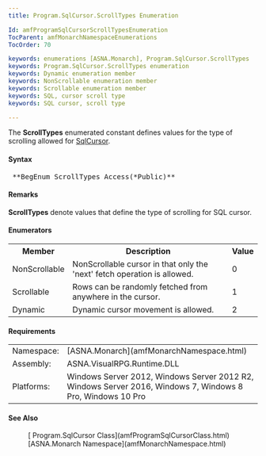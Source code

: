 ```yaml
---
title: Program.SqlCursor.ScrollTypes Enumeration

Id: amfProgramSqlCursorScrollTypesEnumeration
TocParent: amfMonarchNamespaceEnumerations
TocOrder: 70

keywords: enumerations [ASNA.Monarch], Program.SqlCursor.ScrollTypes
keywords: Program.SqlCursor.ScrollTypes enumeration
keywords: Dynamic enumeration member
keywords: NonScrollable enumeration member
keywords: Scrollable enumeration member
keywords: SQL, cursor scroll type
keywords: SQL cursor, scroll type

---
```


The **ScrollTypes** enumerated constant defines values for the type of scrolling allowed for [ SqlCursor](amfProgramSqlCursorClass.html).

#### Syntax
<pre class="syntax"> **BegEnum ScrollTypes Access(*Public)**       </pre>

#### Remarks
**ScrollTypes** denote values that define the type of scrolling for SQL cursor.
<!--mine -->

#### Enumerators
<table class="mytable" cellspacing="0" cellpadding="4" width="90%">
          <colgroup>
            <col width="15%" />
            <col width="80%" />
            <col width="5%" align="center"/>
          </colgroup>
          <tr>
            <th>Member</th>
            <th>Description</th>
            <th>Value</th>
          </tr>
          <tr>
            <td>NonScrollable</td>
            <td>NonScrollable cursor in that
          only the 'next' fetch operation is allowed.</td>
            <td>0</td>
          </tr>
          <tr>
            <td>Scrollable</td>
            <td>Rows can be randomly fetched
          from anywhere in the cursor.</td>
            <td>1</td>
          </tr>
          <tr>
            <td>Dynamic</td>
            <td>Dynamic cursor movement is
          allowed.</td>
            <td>2</td>
          </tr>
</table>

<!-- -->

#### Requirements
<table class="dttable" cellspacing="0" cellpadding="4" width="60%">
           <colgroup>
            <col width="15%" style="font-weight:bold" />
            <col width="85%" />
          </colgroup>
          <tr>
            <td>Namespace:</td>
            <td>[ASNA.Monarch](amfMonarchNamespace.html)</td>
          </tr>
          <tr>
            <td>Assembly:</td>
            <td>ASNA.VisualRPG.Runtime.DLL</td>
          </tr>
         <tr>
            <td>Platforms:</td>
            <td> Windows Server 2012, Windows Server 2012 R2, Windows Server 2016, Windows 7, Windows 8 Pro, Windows 10 Pro</td>
         </tr>
</table>

<!-- end -->

#### See Also
<dl><dd>[
    Program.SqlCursor Class](amfProgramSqlCursorClass.html)</dd><dd>[ASNA.Monarch
    Namespace](amfMonarchNamespace.html)</dd></dl>

